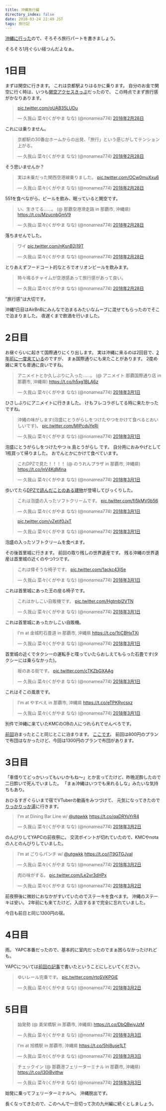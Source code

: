 ```yaml
---
title: 沖縄旅行編
directory_index: false
date: 2018-03-24 22:49 JST
tags: 旅行記
---
```


[沖縄に行った](/blog/2018/03/10/okinawa.html)ので、そろそろ旅行パートを書きましょう。

そろそろ1月ぐらい経つんだよなぁ。

# 1日目

まずは関空に行きます。
これは京都駅よりはるかに乗ります。
自分のお金で関空に行く時は、いつも[関空アクセスきっぷ](http://www.hankyu.co.jp/ticket/otoku/36/)だったので、
この時点でまず旅行感がかなりあります。

<blockquote class="twitter-tweet" data-lang="ja"><p lang="und" dir="ltr"><a href="https://t.co/oUAB35LUDu">pic.twitter.com/oUAB35LUDu</a></p>&mdash; 久我山 菜々(くがやま なな) (@nonamea774) <a href="https://twitter.com/nonamea774/status/968686104856608768?ref_src=twsrc%5Etfw">2018年2月28日</a></blockquote>
<script async src="https://platform.twitter.com/widgets.js" charset="utf-8"></script>

これには乗りません。

<blockquote class="twitter-tweet" data-lang="ja"><p lang="ja" dir="ltr">京都駅の30番台ホームからの出発、「旅行」という感じがしてテンション上がる。</p>&mdash; 久我山 菜々(くがやま なな) (@nonamea774) <a href="https://twitter.com/nonamea774/status/968688512236077056?ref_src=twsrc%5Etfw">2018年2月28日</a></blockquote>
<script async src="https://platform.twitter.com/widgets.js" charset="utf-8"></script>

そう思いませんか？

<blockquote class="twitter-tweet" data-lang="ja"><p lang="ja" dir="ltr">実は未乗だった関西空港線乗りました。 <a href="https://t.co/OCw0muXxu6">pic.twitter.com/OCw0muXxu6</a></p>&mdash; 久我山 菜々(くがやま なな) (@nonamea774) <a href="https://twitter.com/nonamea774/status/968712912268341255?ref_src=twsrc%5Etfw">2018年2月28日</a></blockquote>
<script async src="https://platform.twitter.com/widgets.js" charset="utf-8"></script>

551を食べながら、ビールを飲み、眠っていると関空です。

<blockquote class="twitter-tweet" data-lang="ja"><p lang="ja" dir="ltr">い、生きてる……。 (@ 那覇空港滑走路 in 那覇市, 沖縄県) <a href="https://t.co/MzucnbGmV9">https://t.co/MzucnbGmV9</a></p>&mdash; 久我山 菜々(くがやま なな) (@nonamea774) <a href="https://twitter.com/nonamea774/status/968773007807336448?ref_src=twsrc%5Etfw">2018年2月28日</a></blockquote>
<script async src="https://platform.twitter.com/widgets.js" charset="utf-8"></script>

落ちませんでした。

<blockquote class="twitter-tweet" data-lang="ja"><p lang="ja" dir="ltr">ワイ <a href="https://t.co/nKsnB2j19T">pic.twitter.com/nKsnB2j19T</a></p>&mdash; 久我山 菜々(くがやま なな) (@nonamea774) <a href="https://twitter.com/nonamea774/status/968783861164339200?ref_src=twsrc%5Etfw">2018年2月28日</a></blockquote>
<script async src="https://platform.twitter.com/widgets.js" charset="utf-8"></script>

とりあえずフードコート的なとろでオリオンビールを飲みます。

<blockquote class="twitter-tweet" data-lang="ja"><p lang="ja" dir="ltr">時々鳴るチャイムが空港感あって旅行感があって良い。</p>&mdash; 久我山 菜々(くがやま なな) (@nonamea774) <a href="https://twitter.com/nonamea774/status/968792095413624834?ref_src=twsrc%5Etfw">2018年2月28日</a></blockquote>
<script async src="https://platform.twitter.com/widgets.js" charset="utf-8"></script>

"旅行感"は大切です。

沖縄1日目はAirBnBにみんなで泊まるみたいなムーブに混ぜてもらったのでそこで泊まりました。
夜遅くまで飲酒を行いました。

# 2日目

お昼ぐらいに起きて国際通りにくり出します。
実は沖縄に来るのは2回目で、[2年前に一度来ている](/blog/2016/04/10/3gatsu.html#section-1)のですが、
まぁ国際通りにも来たことがあります。
2度め雑に来ても普通に良いですね。

<blockquote class="twitter-tweet" data-lang="ja"><p lang="ja" dir="ltr">アニメイトとか久しぶりに入った……。 (@ アニメイト 那覇国際通り店 in 那覇市, 沖縄県) <a href="https://t.co/h5xg1BLA6z">https://t.co/h5xg1BLA6z</a></p>&mdash; 久我山 菜々(くがやま なな) (@nonamea774) <a href="https://twitter.com/nonamea774/status/969061342559825920?ref_src=twsrc%5Etfw">2018年3月1日</a></blockquote>
<script async src="https://platform.twitter.com/widgets.js" charset="utf-8"></script>

ひさしぶりにアニメイトに行きました。
けもフレコラボしてる時に来たかったですね。

<blockquote class="twitter-tweet" data-lang="ja"><p lang="ja" dir="ltr">沖縄の味がします(泡盛にとうがらしをつけたやつをかけて食べるとおいしいです)。 <a href="https://t.co/MIPcduYeRi">pic.twitter.com/MIPcduYeRi</a></p>&mdash; 久我山 菜々(くがやま なな) (@nonamea774) <a href="https://twitter.com/nonamea774/status/969073599293284352?ref_src=twsrc%5Etfw">2018年3月1日</a></blockquote>
<script async src="https://platform.twitter.com/widgets.js" charset="utf-8"></script>

泡盛にとうがらしをつけたやつ is 島とうがらし です。
自分用におみやげとして1瓶買って帰りました。
おでんとかにかけて食べています。

<blockquote class="twitter-tweet" data-lang="ja"><p lang="ja" dir="ltr">これDPZで見た！！！！ (@ のうれんプラザ in 那覇市, 沖縄県) <a href="https://t.co/lnV4KdMIna">https://t.co/lnV4KdMIna</a></p>&mdash; 久我山 菜々(くがやま なな) (@nonamea774) <a href="https://twitter.com/nonamea774/status/969076708224720896?ref_src=twsrc%5Etfw">2018年3月1日</a></blockquote>
<script async src="https://platform.twitter.com/widgets.js" charset="utf-8"></script>

歩いてたら[DPZで読んだことのある建物](https://dailyportalz.jp/kiji/171208201418)が登場してびっくりした。

<blockquote class="twitter-tweet" data-lang="ja"><p lang="ja" dir="ltr">これは泡盛の入ったソフトクリームです。 <a href="https://t.co/fi5kMV0b56">pic.twitter.com/fi5kMV0b56</a></p>&mdash; 久我山 菜々(くがやま なな) (@nonamea774) <a href="https://twitter.com/nonamea774/status/969081964018872321?ref_src=twsrc%5Etfw">2018年3月1日</a></blockquote>
<script async src="https://platform.twitter.com/widgets.js" charset="utf-8"></script>

<blockquote class="twitter-tweet" data-lang="ja"><p lang="und" dir="ltr"><a href="https://t.co/vZetif0JxT">pic.twitter.com/vZetif0JxT</a></p>&mdash; 久我山 菜々(くがやま なな) (@nonamea774) <a href="https://twitter.com/nonamea774/status/969082743442128896?ref_src=twsrc%5Etfw">2018年3月1日</a></blockquote>
<script async src="https://platform.twitter.com/widgets.js" charset="utf-8"></script>

泡盛の入ったソフトクリームを食べます。

その後首里城に行きます。
前回の取り残しの世界遺産です。
残る沖縄の世界遺産は首里城の近くのやつ1つです。

<blockquote class="twitter-tweet" data-lang="ja"><p lang="ja" dir="ltr">これは偉そうな椅子です。 <a href="https://t.co/1ackc43jSe">pic.twitter.com/1ackc43jSe</a></p>&mdash; 久我山 菜々(くがやま なな) (@nonamea774) <a href="https://twitter.com/nonamea774/status/969117775049338881?ref_src=twsrc%5Etfw">2018年3月1日</a></blockquote>
<script async src="https://platform.twitter.com/widgets.js" charset="utf-8"></script>

これは首里城にあった王の座る椅子です。

<blockquote class="twitter-tweet" data-lang="ja"><p lang="ja" dir="ltr">これはかしこい自販機です。 <a href="https://t.co/Hgtmbl2VTN">pic.twitter.com/Hgtmbl2VTN</a></p>&mdash; 久我山 菜々(くがやま なな) (@nonamea774) <a href="https://twitter.com/nonamea774/status/969119890832412672?ref_src=twsrc%5Etfw">2018年3月1日</a></blockquote>
<script async src="https://platform.twitter.com/widgets.js" charset="utf-8"></script>

これは首里城にあったかしこい自販機。

<blockquote class="twitter-tweet" data-lang="ja"><p lang="ja" dir="ltr">I&#39;m at 金城町石畳道 in 那覇市, 沖縄県 <a href="https://t.co/1tiCBHxTXj">https://t.co/1tiCBHxTXj</a></p>&mdash; 久我山 菜々(くがやま なな) (@nonamea774) <a href="https://twitter.com/nonamea774/status/969130285513216000?ref_src=twsrc%5Etfw">2018年3月1日</a></blockquote>
<script async src="https://platform.twitter.com/widgets.js" charset="utf-8"></script>

首里城の近くでタクシーの運転手と喋っていたらおしえてもらった石畳です(タクシーには乗らなかった)。

<blockquote class="twitter-tweet" data-lang="ja"><p lang="ja" dir="ltr">坂のある街です。 <a href="https://t.co/cTKZbGXAAg">pic.twitter.com/cTKZbGXAAg</a></p>&mdash; 久我山 菜々(くがやま なな) (@nonamea774) <a href="https://twitter.com/nonamea774/status/969131294364860417?ref_src=twsrc%5Etfw">2018年3月1日</a></blockquote>
<script async src="https://platform.twitter.com/widgets.js" charset="utf-8"></script>

これはそこの風景です。

<blockquote class="twitter-tweet" data-lang="ja"><p lang="ja" dir="ltr">I&#39;m at やすべえ in 那覇市, 沖縄県 <a href="https://t.co/eTPKRycsxz">https://t.co/eTPKRycsxz</a></p>&mdash; 久我山 菜々(くがやま なな) (@nonamea774) <a href="https://twitter.com/nonamea774/status/969145812704952320?ref_src=twsrc%5Etfw">2018年3月1日</a></blockquote>
<script async src="https://platform.twitter.com/widgets.js" charset="utf-8"></script>

別件で沖縄に来ていたKMCのOBの人につれられてせんべろです。

[前回](/blog/2016/04/10/3gatsu.html#section-1)泊まったとこと同じとこに泊まります。
[ここです](http://guesthouse-camcam-okinawa.business.site/)。
前回は800円のプランで布団はなかったけど、今回は1300円のプランで布団があります。

# 3日目

「車借りてどっかいってもいいかもね～」とか言ってたけど、昨晩泥酔したので二日酔いで死んでいました。
「まぁ沖縄はいつでも来れるしな」みたいな気持ちもあり。

おひるすぎぐらいまで宿でVTuberの動画をみつづけて、
元気になってきたので[りっかりっか湯](http://www.nahacen.com/rikka/)に行きます。

<blockquote class="twitter-tweet" data-lang="ja"><p lang="en" dir="ltr">I&#39;m at Dining Bar Line w/ <a href="https://twitter.com/utgwkk?ref_src=twsrc%5Etfw">@utgwkk</a> <a href="https://t.co/qaDRYoYrR4">https://t.co/qaDRYoYrR4</a></p>&mdash; 久我山 菜々(くがやま なな) (@nonamea774) <a href="https://twitter.com/nonamea774/status/969520257244295168?ref_src=twsrc%5Etfw">2018年3月2日</a></blockquote>
<script async src="https://platform.twitter.com/widgets.js" charset="utf-8"></script>

のんびりしてYAPCの前夜祭に。
交流ポイントが切れていたので、KMCやnotaの人とのんびりしていました。

<blockquote class="twitter-tweet" data-lang="ja"><p lang="ja" dir="ltr">I&#39;m at ごりらパンチ w/ <a href="https://twitter.com/utgwkk?ref_src=twsrc%5Etfw">@utgwkk</a> <a href="https://t.co/jT9GTGJyaI">https://t.co/jT9GTGJyaI</a></p>&mdash; 久我山 菜々(くがやま なな) (@nonamea774) <a href="https://twitter.com/nonamea774/status/969558859617619968?ref_src=twsrc%5Etfw">2018年3月2日</a></blockquote>
<script async src="https://platform.twitter.com/widgets.js" charset="utf-8"></script>
<blockquote class="twitter-tweet" data-lang="ja"><p lang="ja" dir="ltr">肉の味がする。 <a href="https://t.co/Le2vr3dHPx">pic.twitter.com/Le2vr3dHPx</a></p>&mdash; 久我山 菜々(くがやま なな) (@nonamea774) <a href="https://twitter.com/nonamea774/status/969561082292400129?ref_src=twsrc%5Etfw">2018年3月2日</a></blockquote>
<script async src="https://platform.twitter.com/widgets.js" charset="utf-8"></script>

前夜祭後に微妙におなかがすいていたのでステーキを食べます。
沖縄のステーキは安い。
2年前にも来てたけど、入店するまで完全に忘れていました。

今日も前日と同じ1300円の宿。

# 4日目

雨。
YAPC本番だったので、基本的に室内だったのでまぁ困らなかったけれども。

YAPCについては[前回の記事](/blog/2018/03/10/okinawa.html)で書いたということにしといてください。

<blockquote class="twitter-tweet" data-lang="ja"><p lang="ja" dir="ltr">ゆいレール完乗です。 <a href="https://t.co/rtoSVKPGiE">pic.twitter.com/rtoSVKPGiE</a></p>&mdash; 久我山 菜々(くがやま なな) (@nonamea774) <a href="https://twitter.com/nonamea774/status/969703966119411712?ref_src=twsrc%5Etfw">2018年3月2日</a></blockquote>
<script async src="https://platform.twitter.com/widgets.js" charset="utf-8"></script>

# 5日目

<blockquote class="twitter-tweet" data-lang="ja"><p lang="ja" dir="ltr">始発勢 (@ 美栄橋駅 in 那覇市, 沖縄県) <a href="https://t.co/DbQBejyJzM">https://t.co/DbQBejyJzM</a></p>&mdash; 久我山 菜々(くがやま なな) (@nonamea774) <a href="https://twitter.com/nonamea774/status/970041602961035266?ref_src=twsrc%5Etfw">2018年3月3日</a></blockquote>
<script async src="https://platform.twitter.com/widgets.js" charset="utf-8"></script>
<blockquote class="twitter-tweet" data-lang="ja"><p lang="ja" dir="ltr">I&#39;m at 旭橋駅 in 那覇市, 沖縄県 <a href="https://t.co/5hI8use1LT">https://t.co/5hI8use1LT</a></p>&mdash; 久我山 菜々(くがやま なな) (@nonamea774) <a href="https://twitter.com/nonamea774/status/970042906009657344?ref_src=twsrc%5Etfw">2018年3月3日</a></blockquote>
<script async src="https://platform.twitter.com/widgets.js" charset="utf-8"></script>
<blockquote class="twitter-tweet" data-lang="ja"><p lang="ja" dir="ltr">チェックイン (@ 那覇港フェリーターミナル in 那覇市, 沖縄県) <a href="https://t.co/I30iBvithw">https://t.co/I30iBvithw</a></p>&mdash; 久我山 菜々(くがやま なな) (@nonamea774) <a href="https://twitter.com/nonamea774/status/970048933153181697?ref_src=twsrc%5Etfw">2018年3月3日</a></blockquote>
<script async src="https://platform.twitter.com/widgets.js" charset="utf-8"></script>

始発に乗ってフェリーターミナルへ。
沖縄脱出です。

長くなってきたので、このへんで一旦切って次の九州編に続くとしましょう。

